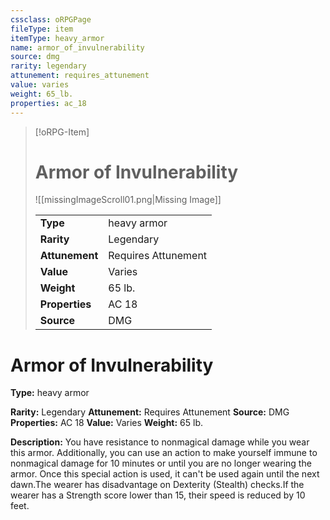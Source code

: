 ```yaml
---
cssclass: oRPGPage
fileType: item
itemType: heavy_armor
name: armor_of_invulnerability
source: dmg
rarity: legendary
attunement: requires_attunement
value: varies
weight: 65_lb.
properties: ac_18
---
```

> [!oRPG-Item]
> # Armor of Invulnerability
> ![[missingImageScroll01.png|Missing Image]]
>
> |  |   |
> |:--|---|
> |**Type** | heavy armor |
> |**Rarity** | Legendary |
> | **Attunement** | Requires Attunement |
> | **Value** | Varies |
>  | **Weight**| 65 lb. |
>  |**Properties** | AC 18 |
> | **Source** | DMG |

#  Armor of Invulnerability
**Type:** heavy armor

**Rarity:** Legendary
**Attunement:** Requires Attunement
**Source:** DMG
**Properties:** AC 18
**Value:** Varies
**Weight:** 65 lb.

**Description:** You have resistance to nonmagical damage while you wear this armor. Additionally, you can use an action to make yourself immune to nonmagical damage for 10 minutes or until you are no longer wearing the armor. Once this special action is used, it can&#39;t be used again until the next dawn.The wearer has disadvantage on Dexterity (Stealth) checks.If the wearer has a Strength score lower than 15, their speed is reduced by 10 feet.


